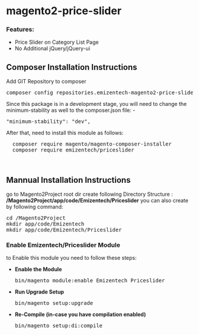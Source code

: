# magento2-price-slider
<h3>Features:</h3>
<ul>
<li>Price Slider on Category List Page </li>
<li>No Additional jQuery/jQuery-ui</li>
</ul>

<h2>Composer Installation Instructions</h2>
Add GIT Repository to composer
<pre>
composer config repositories.emizentech-magento2-price-slider vcs https://github.com/HertogJashin/magento2-price-slider
</pre>

Since this package is in a development stage, you will need to change the minimum-stability as well to the composer.json file: -
<pre>
"minimum-stability": "dev",
</pre>

After that, need to install this module as follows:
<pre>
  composer require magento/magento-composer-installer
  composer require emizentech/priceslider
</pre>


<br/>
<h2> Mannual Installation Instructions</h2>
go to Magento2Project root dir 
create following Directory Structure :<br/>
<strong>/Magento2Project/app/code/Emizentech/Priceslider</strong>
you can also create by following command:
<pre>
cd /Magento2Project
mkdir app/code/Emizentech
mkdir app/code/Emizentech/Priceslider
</pre>



<h3> Enable Emizentech/Priceslider Module</h3>
to Enable this module you need to follow these steps:

<ul>
<li>
<strong>Enable the Module</strong>
<pre>bin/magento module:enable Emizentech_Priceslider</pre></li>
<li>
<strong>Run Upgrade Setup</strong>
<pre>bin/magento setup:upgrade</pre></li>
<li>
<strong>Re-Compile (in-case you have compilation enabled)</strong>
	<pre>bin/magento setup:di:compile</pre>
</li>
</ul>


